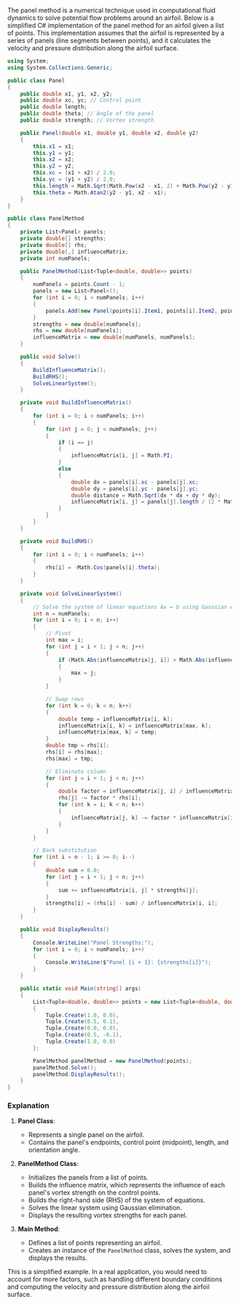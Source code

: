 The panel method is a numerical technique used in computational fluid dynamics to solve potential flow problems around an airfoil. Below is a simplified C# implementation of the panel method for an airfoil given a list of points. This implementation assumes that the airfoil is represented by a series of panels (line segments between points), and it calculates the velocity and pressure distribution along the airfoil surface.

```csharp
using System;
using System.Collections.Generic;

public class Panel
{
    public double x1, y1, x2, y2;
    public double xc, yc; // Control point
    public double length;
    public double theta; // Angle of the panel
    public double strength; // Vortex strength

    public Panel(double x1, double y1, double x2, double y2)
    {
        this.x1 = x1;
        this.y1 = y1;
        this.x2 = x2;
        this.y2 = y2;
        this.xc = (x1 + x2) / 2.0;
        this.yc = (y1 + y2) / 2.0;
        this.length = Math.Sqrt(Math.Pow(x2 - x1, 2) + Math.Pow(y2 - y1, 2));
        this.theta = Math.Atan2(y2 - y1, x2 - x1);
    }
}

public class PanelMethod
{
    private List<Panel> panels;
    private double[] strengths;
    private double[] rhs;
    private double[,] influenceMatrix;
    private int numPanels;

    public PanelMethod(List<Tuple<double, double>> points)
    {
        numPanels = points.Count - 1;
        panels = new List<Panel>();
        for (int i = 0; i < numPanels; i++)
        {
            panels.Add(new Panel(points[i].Item1, points[i].Item2, points[i + 1].Item1, points[i + 1].Item2));
        }
        strengths = new double[numPanels];
        rhs = new double[numPanels];
        influenceMatrix = new double[numPanels, numPanels];
    }

    public void Solve()
    {
        BuildInfluenceMatrix();
        BuildRHS();
        SolveLinearSystem();
    }

    private void BuildInfluenceMatrix()
    {
        for (int i = 0; i < numPanels; i++)
        {
            for (int j = 0; j < numPanels; j++)
            {
                if (i == j)
                {
                    influenceMatrix[i, j] = Math.PI;
                }
                else
                {
                    double dx = panels[i].xc - panels[j].xc;
                    double dy = panels[i].yc - panels[j].yc;
                    double distance = Math.Sqrt(dx * dx + dy * dy);
                    influenceMatrix[i, j] = panels[j].length / (2 * Math.PI * distance);
                }
            }
        }
    }

    private void BuildRHS()
    {
        for (int i = 0; i < numPanels; i++)
        {
            rhs[i] = -Math.Cos(panels[i].theta);
        }
    }

    private void SolveLinearSystem()
    {
        // Solve the system of linear equations Ax = b using Gaussian elimination
        int n = numPanels;
        for (int i = 0; i < n; i++)
        {
            // Pivot
            int max = i;
            for (int j = i + 1; j < n; j++)
            {
                if (Math.Abs(influenceMatrix[j, i]) > Math.Abs(influenceMatrix[max, i]))
                {
                    max = j;
                }
            }

            // Swap rows
            for (int k = 0; k < n; k++)
            {
                double temp = influenceMatrix[i, k];
                influenceMatrix[i, k] = influenceMatrix[max, k];
                influenceMatrix[max, k] = temp;
            }
            double tmp = rhs[i];
            rhs[i] = rhs[max];
            rhs[max] = tmp;

            // Eliminate column
            for (int j = i + 1; j < n; j++)
            {
                double factor = influenceMatrix[j, i] / influenceMatrix[i, i];
                rhs[j] -= factor * rhs[i];
                for (int k = i; k < n; k++)
                {
                    influenceMatrix[j, k] -= factor * influenceMatrix[i, k];
                }
            }
        }

        // Back substitution
        for (int i = n - 1; i >= 0; i--)
        {
            double sum = 0.0;
            for (int j = i + 1; j < n; j++)
            {
                sum += influenceMatrix[i, j] * strengths[j];
            }
            strengths[i] = (rhs[i] - sum) / influenceMatrix[i, i];
        }
    }

    public void DisplayResults()
    {
        Console.WriteLine("Panel Strengths:");
        for (int i = 0; i < numPanels; i++)
        {
            Console.WriteLine($"Panel {i + 1}: {strengths[i]}");
        }
    }

    public static void Main(string[] args)
    {
        List<Tuple<double, double>> points = new List<Tuple<double, double>>()
        {
            Tuple.Create(1.0, 0.0),
            Tuple.Create(0.5, 0.1),
            Tuple.Create(0.0, 0.0),
            Tuple.Create(0.5, -0.1),
            Tuple.Create(1.0, 0.0)
        };

        PanelMethod panelMethod = new PanelMethod(points);
        panelMethod.Solve();
        panelMethod.DisplayResults();
    }
}
```

### Explanation

1. **Panel Class**:
   - Represents a single panel on the airfoil.
   - Contains the panel's endpoints, control point (midpoint), length, and orientation angle.

2. **PanelMethod Class**:
   - Initializes the panels from a list of points.
   - Builds the influence matrix, which represents the influence of each panel's vortex strength on the control points.
   - Builds the right-hand side (RHS) of the system of equations.
   - Solves the linear system using Gaussian elimination.
   - Displays the resulting vortex strengths for each panel.

3. **Main Method**:
   - Defines a list of points representing an airfoil.
   - Creates an instance of the `PanelMethod` class, solves the system, and displays the results.

This is a simplified example. In a real application, you would need to account for more factors, such as handling different boundary conditions and computing the velocity and pressure distribution along the airfoil surface.